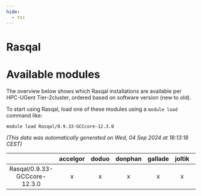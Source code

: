 ```yaml
---
hide:
  - toc
---
```


Rasqal
======

# Available modules


The overview below shows which Rasqal installations are available per HPC-UGent Tier-2cluster, ordered based on software version (new to old).

To start using Rasqal, load one of these modules using a `module load` command like:

```shell
module load Rasqal/0.9.33-GCCcore-12.3.0
```

*(This data was automatically generated on Wed, 04 Sep 2024 at 18:13:18 CEST)*  

| |accelgor|doduo|donphan|gallade|joltik|shinx|skitty|
| :---: | :---: | :---: | :---: | :---: | :---: | :---: | :---: |
|Rasqal/0.9.33-GCCcore-12.3.0|x|x|x|x|x|x|x|
